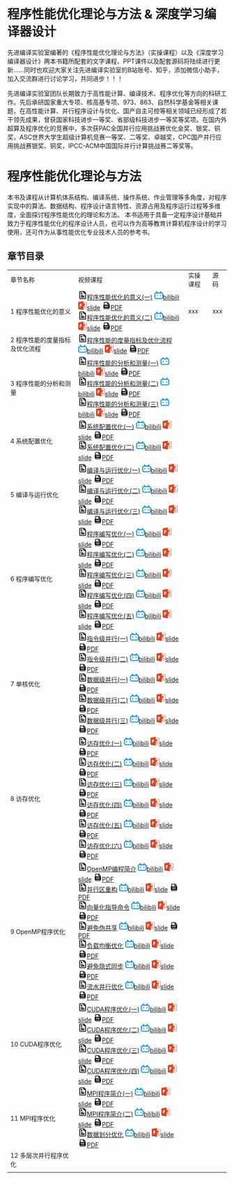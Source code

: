 # 程序性能优化理论与方法 & 深度学习编译器设计
先进编译实验室编著的《程序性能优化理论与方法》（实操课程）以及《深度学习编译器设计》两本书籍所配套的文字课程、PPT课件以及配套源码将陆续进行更新……同时也欢迎大家关注先进编译实验室的B站账号、知乎，添加微信小助手，加入交流群进行讨论学习，共同进步！！！

先进编译实验室团队长期致力于高性能计算、编译技术、程序优化等方向的科研工作。先后承研国家重大专项、核高基专项、973、863、自然科学基金等相关课题，在高性能计算、并行程序设计与优化、国产自主可控等相关领域已经形成了若干领先成果，曾获国家科技进步一等奖、省部级科技进步一等奖等奖项。在国内外超算及程序优化的竞赛中，多次获PAC全国并行应用挑战赛优化金奖、银奖、铜奖，ASC世界大学生超级计算机竞赛一等奖、二等奖、卓越奖，CPC国产并行应用挑战赛银奖、铜奖，IPCC-ACM中国国际并行计算挑战赛二等奖等。

# 程序性能优化理论与方法

本书及课程从计算机体系结构、编译系统、操作系统、作业管理等多角度，对程序实现中的算法、数据结构、程序设计语言特性、资源占用及程序运行过程等多维度，全面探讨程序性能优化的理论和方法。
本书适用于具备一定程序设计基础并致力于程序性能优化的程序设计人员，也可以作为高等教育计算机程序设计的学习使用，还可作为从事性能优化专业技术人员的参考书。

## 章节目录


|||||
|---|---|---|---|
|章节名称|视频课程|实操课程|源码|
|1 程序性能优化的意义|[<img src="/img/text.svg" alt="专栏文章" width="20" height="20">程序性能优化的意义(一)]()     [<img src="/img/bilibili.svg" alt="B站" width="20" height="20">bilibili]()     [<img src="/img/PPT.svg" alt="slide" width="20" height="20">slide]()     [<img src="/img/pdf.svg" alt="pdf" width="20" height="20">PDF]()<br>[<img src="/img/text.svg" alt="专栏文章" width="20" height="20">程序性能优化的意义(二)]()     [<img src="/img/bilibili.svg" alt="B站" width="20" height="20">bilibili]()     [<img src="/img/PPT.svg" alt="slide" width="20" height="20">slide]()     [<img src="/img/pdf.svg" alt="pdf" width="20" height="20">PDF]()<br>|xxx|xxx|xxx|
|2 程序性能的度量指标及优化流程|[<img src="/img/text.svg" alt="专栏文章" width="20" height="20">程序性能的度量指标及优化流程]()     [<img src="/img/bilibili.svg" alt="B站" width="20" height="20">bilibili]()     [<img src="/img/PPT.svg" alt="slide" width="20" height="20">slide]()     [<img src="/img/pdf.svg" alt="pdf" width="20" height="20">PDF]()<br>|
|3 程序性能的分析和测量|[<img src="/img/text.svg" alt="专栏文章" width="20" height="20">程序性能的分析和测量(一)]()     [<img src="/img/bilibili.svg" alt="B站" width="20" height="20">bilibili]()     [<img src="/img/PPT.svg" alt="slide" width="20" height="20">slide]()     [<img src="/img/pdf.svg" alt="pdf" width="20" height="20">PDF]()<br>[<img src="/img/text.svg" alt="专栏文章" width="20" height="20">程序性能的分析和测量(二)]()     [<img src="/img/bilibili.svg" alt="B站" width="20" height="20">bilibili]()     [<img src="/img/PPT.svg" alt="slide" width="20" height="20">slide]()     [<img src="/img/pdf.svg" alt="pdf" width="20" height="20">PDF]()<br>[<img src="/img/text.svg" alt="专栏文章" width="20" height="20">程序性能的分析和测量(三)]()     [<img src="/img/bilibili.svg" alt="B站" width="20" height="20">bilibili]()     [<img src="/img/PPT.svg" alt="slide" width="20" height="20">slide]()     [<img src="/img/pdf.svg" alt="pdf" width="20" height="20">PDF]()|
|4 系统配置优化|[<img src="/img/text.svg" alt="专栏文章" width="20" height="20">系统配置优化(一)]()     [<img src="/img/bilibili.svg" alt="B站" width="20" height="20">bilibili]()     [<img src="/img/PPT.svg" alt="slide" width="20" height="20">slide]()     [<img src="/img/pdf.svg" alt="pdf" width="20" height="20">PDF]()<br>[<img src="/img/text.svg" alt="专栏文章" width="20" height="20">系统配置优化(二)]()     [<img src="/img/bilibili.svg" alt="B站" width="20" height="20">bilibili]()     [<img src="/img/PPT.svg" alt="slide" width="20" height="20">slide]()     [<img src="/img/pdf.svg" alt="pdf" width="20" height="20">PDF]()<br>|
|5 编译与运行优化|[<img src="/img/text.svg" alt="专栏文章" width="20" height="20">编译与运行优化(一)]()     [<img src="/img/bilibili.svg" alt="B站" width="20" height="20">bilibili]()     [<img src="/img/PPT.svg" alt="slide" width="20" height="20">slide]()     [<img src="/img/pdf.svg" alt="pdf" width="20" height="20">PDF]()<br>[<img src="/img/text.svg" alt="专栏文章" width="20" height="20">编译与运行优化(二)]()     [<img src="/img/bilibili.svg" alt="B站" width="20" height="20">bilibili]()     [<img src="/img/PPT.svg" alt="slide" width="20" height="20">slide]()     [<img src="/img/pdf.svg" alt="pdf" width="20" height="20">PDF]()<br>[<img src="/img/text.svg" alt="专栏文章" width="20" height="20">编译与运行优化(三)]()     [<img src="/img/bilibili.svg" alt="B站" width="20" height="20">bilibili]()     [<img src="/img/PPT.svg" alt="slide" width="20" height="20">slide]()     [<img src="/img/pdf.svg" alt="pdf" width="20" height="20">PDF]()<br>|
|6 程序编写优化|[<img src="/img/text.svg" alt="专栏文章" width="20" height="20">程序编写优化(一)]()     [<img src="/img/bilibili.svg" alt="B站" width="20" height="20">bilibili]()     [<img src="/img/PPT.svg" alt="slide" width="20" height="20">slide]()     [<img src="/img/pdf.svg" alt="pdf" width="20" height="20">PDF]()<br>[<img src="/img/text.svg" alt="专栏文章" width="20" height="20">程序编写优化(二)]()     [<img src="/img/bilibili.svg" alt="B站" width="20" height="20">bilibili]()     [<img src="/img/PPT.svg" alt="slide" width="20" height="20">slide]()     [<img src="/img/pdf.svg" alt="pdf" width="20" height="20">PDF]()<br>[<img src="/img/text.svg" alt="专栏文章" width="20" height="20">程序编写优化(三)]()     [<img src="/img/bilibili.svg" alt="B站" width="20" height="20">bilibili]()     [<img src="/img/PPT.svg" alt="slide" width="20" height="20">slide]()     [<img src="/img/pdf.svg" alt="pdf" width="20" height="20">PDF]()<br>[<img src="/img/text.svg" alt="专栏文章" width="20" height="20">程序编写优化(四)]()     [<img src="/img/bilibili.svg" alt="B站" width="20" height="20">bilibili]()     [<img src="/img/PPT.svg" alt="slide" width="20" height="20">slide]()     [<img src="/img/pdf.svg" alt="pdf" width="20" height="20">PDF]()<br>[<img src="/img/text.svg" alt="专栏文章" width="20" height="20">程序编写优化(五)]()     [<img src="/img/bilibili.svg" alt="B站" width="20" height="20">bilibili]()     [<img src="/img/PPT.svg" alt="slide" width="20" height="20">slide]()     [<img src="/img/pdf.svg" alt="pdf" width="20" height="20">PDF]()<br>|
|7 单核优化|[<img src="/img/text.svg" alt="专栏文章" width="20" height="20">指令级并行(一)]()     [<img src="/img/bilibili.svg" alt="B站" width="20" height="20">bilibili]()     [<img src="/img/PPT.svg" alt="slide" width="20" height="20">slide]()     [<img src="/img/pdf.svg" alt="pdf" width="20" height="20">PDF]()<br>[<img src="/img/text.svg" alt="专栏文章" width="20" height="20">指令级并行(二)]()     [<img src="/img/bilibili.svg" alt="B站" width="20" height="20">bilibili]()     [<img src="/img/PPT.svg" alt="slide" width="20" height="20">slide]()     [<img src="/img/pdf.svg" alt="pdf" width="20" height="20">PDF]()<br>[<img src="/img/text.svg" alt="专栏文章" width="20" height="20">数据级并行(一)]()     [<img src="/img/bilibili.svg" alt="B站" width="20" height="20">bilibili]()     [<img src="/img/PPT.svg" alt="slide" width="20" height="20">slide]()     [<img src="/img/pdf.svg" alt="pdf" width="20" height="20">PDF]()<br>[<img src="/img/text.svg" alt="专栏文章" width="20" height="20">数据级并行(二)]()     [<img src="/img/bilibili.svg" alt="B站" width="20" height="20">bilibili]()     [<img src="/img/PPT.svg" alt="slide" width="20" height="20">slide]()     [<img src="/img/pdf.svg" alt="pdf" width="20" height="20">PDF]()<br>[<img src="/img/text.svg" alt="专栏文章" width="20" height="20">数据级并行(三)]()     [<img src="/img/bilibili.svg" alt="B站" width="20" height="20">bilibili]()     [<img src="/img/PPT.svg" alt="slide" width="20" height="20">slide]()     [<img src="/img/pdf.svg" alt="pdf" width="20" height="20">PDF]()|
|8 访存优化|[<img src="/img/text.svg" alt="专栏文章" width="20" height="20">访存优化(一)]()     [<img src="/img/bilibili.svg" alt="B站" width="20" height="20">bilibili]()     [<img src="/img/PPT.svg" alt="slide" width="20" height="20">slide]()     [<img src="/img/pdf.svg" alt="pdf" width="20" height="20">PDF]()<br>[<img src="/img/text.svg" alt="专栏文章" width="20" height="20">访存优化(二)]()     [<img src="/img/bilibili.svg" alt="B站" width="20" height="20">bilibili]()     [<img src="/img/PPT.svg" alt="slide" width="20" height="20">slide]()     [<img src="/img/pdf.svg" alt="pdf" width="20" height="20">PDF]()<br>[<img src="/img/text.svg" alt="专栏文章" width="20" height="20">访存优化(三)]()     [<img src="/img/bilibili.svg" alt="B站" width="20" height="20">bilibili]()     [<img src="/img/PPT.svg" alt="slide" width="20" height="20">slide]()     [<img src="/img/pdf.svg" alt="pdf" width="20" height="20">PDF]()<br>[<img src="/img/text.svg" alt="专栏文章" width="20" height="20">访存优化(四)]()     [<img src="/img/bilibili.svg" alt="B站" width="20" height="20">bilibili]()     [<img src="/img/PPT.svg" alt="slide" width="20" height="20">slide]()     [<img src="/img/pdf.svg" alt="pdf" width="20" height="20">PDF]()<br>[<img src="/img/text.svg" alt="专栏文章" width="20" height="20">访存优化(五)]()     [<img src="/img/bilibili.svg" alt="B站" width="20" height="20">bilibili]()     [<img src="/img/PPT.svg" alt="slide" width="20" height="20">slide]()     [<img src="/img/pdf.svg" alt="pdf" width="20" height="20">PDF]()<br>[<img src="/img/text.svg" alt="专栏文章" width="20" height="20">访存优化(六)]()     [<img src="/img/bilibili.svg" alt="B站" width="20" height="20">bilibili]()     [<img src="/img/PPT.svg" alt="slide" width="20" height="20">slide]()     [<img src="/img/pdf.svg" alt="pdf" width="20" height="20">PDF]()<br>|
|9 OpenMP程序优化|[<img src="/img/text.svg" alt="专栏文章" width="20" height="20">OpenMP编程简介]()     [<img src="/img/bilibili.svg" alt="B站" width="20" height="20">bilibili]()     [<img src="/img/PPT.svg" alt="slide" width="20" height="20">slide]()     [<img src="/img/pdf.svg" alt="pdf" width="20" height="20">PDF]()<br>[<img src="/img/text.svg" alt="专栏文章" width="20" height="20">并行区重构]()     [<img src="/img/bilibili.svg" alt="B站" width="20" height="20">bilibili]()     [<img src="/img/PPT.svg" alt="slide" width="20" height="20">slide]()     [<img src="/img/pdf.svg" alt="pdf" width="20" height="20">PDF]()<br>[<img src="/img/text.svg" alt="专栏文章" width="20" height="20">向量化指导命令]()     [<img src="/img/bilibili.svg" alt="B站" width="20" height="20">bilibili]()     [<img src="/img/PPT.svg" alt="slide" width="20" height="20">slide]()     [<img src="/img/pdf.svg" alt="pdf" width="20" height="20">PDF]()<br>[<img src="/img/text.svg" alt="专栏文章" width="20" height="20">避免伪共享]()     [<img src="/img/bilibili.svg" alt="B站" width="20" height="20">bilibili]()     [<img src="/img/PPT.svg" alt="slide" width="20" height="20">slide]()     [<img src="/img/pdf.svg" alt="pdf" width="20" height="20">PDF]()<br>[<img src="/img/text.svg" alt="专栏文章" width="20" height="20">负载均衡优化]()     [<img src="/img/bilibili.svg" alt="B站" width="20" height="20">bilibili]()     [<img src="/img/PPT.svg" alt="slide" width="20" height="20">slide]()     [<img src="/img/pdf.svg" alt="pdf" width="20" height="20">PDF]()<br>[<img src="/img/text.svg" alt="专栏文章" width="20" height="20">避免隐式同步]()     [<img src="/img/bilibili.svg" alt="B站" width="20" height="20">bilibili]()     [<img src="/img/PPT.svg" alt="slide" width="20" height="20">slide]()     [<img src="/img/pdf.svg" alt="pdf" width="20" height="20">PDF]()<br>[<img src="/img/text.svg" alt="专栏文章" width="20" height="20">流水并行优化]()     [<img src="/img/bilibili.svg" alt="B站" width="20" height="20">bilibili]()     [<img src="/img/PPT.svg" alt="slide" width="20" height="20">slide]()     [<img src="/img/pdf.svg" alt="pdf" width="20" height="20">PDF]()<br>|
|10 CUDA程序优化|[<img src="/img/text.svg" alt="专栏文章" width="20" height="20">CUDA程序优化(一)]()     [<img src="/img/bilibili.svg" alt="B站" width="20" height="20">bilibili]()     [<img src="/img/PPT.svg" alt="slide" width="20" height="20">slide]()     [<img src="/img/pdf.svg" alt="pdf" width="20" height="20">PDF]()<br>[<img src="/img/text.svg" alt="专栏文章" width="20" height="20">CUDA程序优化(二)]()     [<img src="/img/bilibili.svg" alt="B站" width="20" height="20">bilibili]()     [<img src="/img/PPT.svg" alt="slide" width="20" height="20">slide]()     [<img src="/img/pdf.svg" alt="pdf" width="20" height="20">PDF]()<br>[<img src="/img/text.svg" alt="专栏文章" width="20" height="20">CUDA程序优化(三)]()     [<img src="/img/bilibili.svg" alt="B站" width="20" height="20">bilibili]()     [<img src="/img/PPT.svg" alt="slide" width="20" height="20">slide]()     [<img src="/img/pdf.svg" alt="pdf" width="20" height="20">PDF]()<br>[<img src="/img/text.svg" alt="专栏文章" width="20" height="20">CUDA程序优化(四)]()     [<img src="/img/bilibili.svg" alt="B站" width="20" height="20">bilibili]()     [<img src="/img/PPT.svg" alt="slide" width="20" height="20">slide]()     [<img src="/img/pdf.svg" alt="pdf" width="20" height="20">PDF]()<br>|
|11 MPI程序优化|[<img src="/img/text.svg" alt="专栏文章" width="20" height="20">MPI程序简介(一)]()     [<img src="/img/bilibili.svg" alt="B站" width="20" height="20">bilibili]()     [<img src="/img/PPT.svg" alt="slide" width="20" height="20">slide]()     [<img src="/img/pdf.svg" alt="pdf" width="20" height="20">PDF]()<br>[<img src="/img/text.svg" alt="专栏文章" width="20" height="20">MPI程序简介(二)]()     [<img src="/img/bilibili.svg" alt="B站" width="20" height="20">bilibili]()     [<img src="/img/PPT.svg" alt="slide" width="20" height="20">slide]()     [<img src="/img/pdf.svg" alt="pdf" width="20" height="20">PDF]()<br>[<img src="/img/text.svg" alt="专栏文章" width="20" height="20">数据划分优化]()     [<img src="/img/bilibili.svg" alt="B站" width="20" height="20">bilibili]()     [<img src="/img/PPT.svg" alt="slide" width="20" height="20">slide]()     [<img src="/img/pdf.svg" alt="pdf" width="20" height="20">PDF]()<br>|
|12 多层次并行程序优化||
||||




